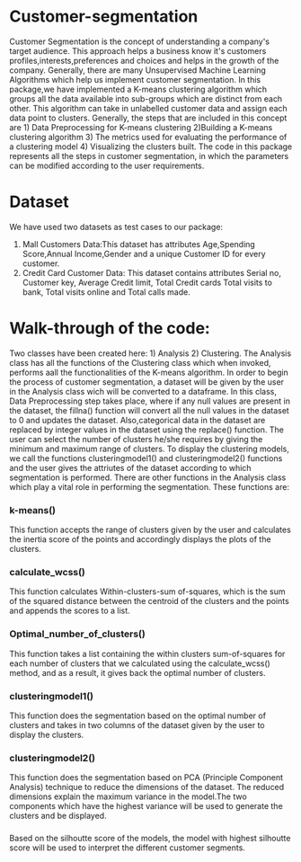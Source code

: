 # Customer-segmentation

Customer Segmentation is the concept of understanding a company's target audience. This approach
helps a business know it's customers profiles,interests,preferences and choices and helps in the growth 
of the company. Generally, there are many Unsupervised Machine Learning Algorithms which help us implement
customer segmentation. 
In this package,we have implemented a K-means clustering algorithm which groups all 
the data available into sub-groups which are distinct from each other. This algorithm can take in unlabelled
customer data and assign each data point to clusters. Generally, the steps that are included in this concept are 1) Data 
Preprocessing for K-means clustering 2)Building a K-means clustering algorithm 3) The metrics
used for evaluating the performance of a clustering model 4) Visualizing the clusters built. The code in this package
represents all the steps in customer segmentation, in which the parameters can be modified according to the 
user requirements.

# Dataset

We have used two datasets as test cases to our package:
1) Mall Customers Data:This dataset has attributes Age,Spending Score,Annual Income,Gender and a unique Customer ID for every customer.
2) Credit Card Customer Data: This dataset contains attributes Serial no, Customer key, Average Credit limit, Total Credit cards 
   Total visits to bank, Total visits online and Total calls made.


# Walk-through of the code:

Two classes have been created here: 1) Analysis 2) Clustering. The Analysis class has all the functions of the Clustering class which
when invoked, performs aall the functionalities of the K-means algorithm. In order to begin the process of customer segmentation, a 
dataset will be given by the user in the Analysis class wich will be converted to a dataframe. In this class, Data Preprocessing step
takes place, where if any null values are present in the dataset, the fillna() function will convert all the null values in the dataset 
to 0 and updates the dataset. Also,categorical data in the dataset are replaced by integer values in the dataset using the replace()
function. The user can select the  number of clusters he/she requires by giving the minimum and maximum range of clusters. To display
the clustering models, we call the functions clusteringmodel1() and clusteringmodel2() functions and the user gives the attriutes of the 
dataset according to which segmentation is performed. There are other functions in the Analysis class which play a vital role in performing
the segmentation. These functions are:
### k-means() 
This function accepts the range of clusters given by the user and calculates the inertia score of the points and accordingly
displays the plots of the clusters.
### calculate_wcss()
 This function calculates Within-clusters-sum of-squares, which is the sum of the squared distance between the centroid
of the clusters and the points and appends the scores to a list.
### Optimal_number_of_clusters()
 This function takes a list containing the within clusters sum-of-squares for each 
number of clusters that we calculated using the calculate_wcss() method, and as a result, it gives back the optimal number of clusters. 
### clusteringmodel1()
 This function does the segmentation based on the optimal number of clusters and takes in two columns of the dataset
 given by the user to display the clusters.
### clusteringmodel2()
This function does the segmentation based on PCA (Principle Component Analysis) technique to reduce the dimensions of the dataset.
The reduced dimensions explain the maximum variance in the model.The two components which have the highest variance will be used to generate the clusters 
and be displayed. 
###  
Based on the silhoutte score of the models, the model with highest silhoutte score will be used to interpret the different customer segments.